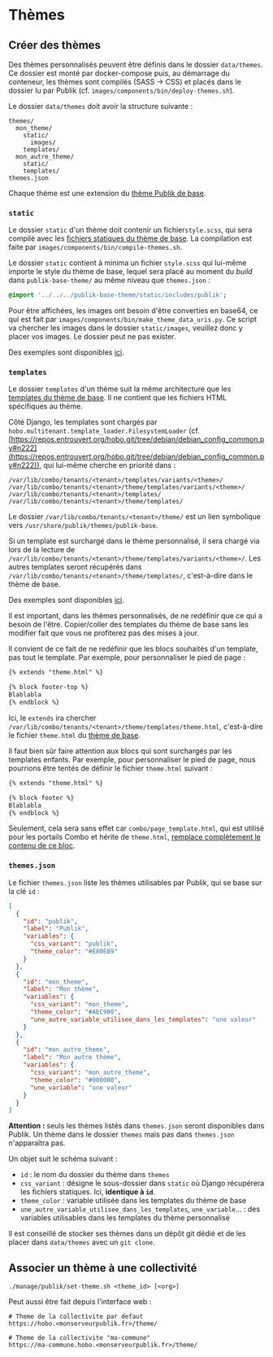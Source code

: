 # Thèmes

## Créer des thèmes

Des thèmes personnalisés peuvent être définis dans le dossier `data/themes`. Ce
dossier est monté par docker-compose puis, au démarrage du conteneur, les thèmes
sont compilés (SASS -> CSS) et placés dans le dossier lu par Publik (cf.
`images/components/bin/deploy-themes.sh`).

Le dossier `data/themes` doit avoir la structure suivante :

```
themes/
  mon_theme/
    static/
      images/
    templates/
  mon_autre_theme/
    static/
    templates/
themes.json
```

Chaque thème est une extension du [thème Publik de base](https://repos.entrouvert.org/publik-base-theme.git/tree/).

### `static`

Le dossier `static` d'un thème doit contenir un fichier`style.scss`, qui sera compilé
avec les [fichiers statiques du thème de base](https://repos.entrouvert.org/publik-base-theme.git/tree/static/publik).
La compilation est faite par `images/components/bin/compile-themes.sh`.

Le dossier `static` contient à minima un fichier `style.scss` qui lui-même importe
le style du thème de base, lequel sera placé au moment du *build* dans `publik-base-theme/`
au même niveau que `themes.json` :

```sass
@import '../../../publik-base-theme/static/includes/publik';
```

Pour être affichées, les images ont besoin d'être converties en base64, ce qui
est fait par `images/components/bin/make_theme_data_uris.py`. Ce script va
chercher les images dans le dossier `static/images`, veuillez donc y placer vos
images. Le dossier peut ne pas exister.

Des exemples sont disponibles [ici](https://github.com/Vayel/publik-docker-themes).

### `templates`

Le dossier `templates` d'un thème suit la même architecture que les [templates
du thème de base](https://repos.entrouvert.org/publik-base-theme.git/tree/templates).
Il ne contient que les fichiers HTML spécifiques au thème.

Côté Django, les templates sont chargés par `hobo.multitenant.template_loader.FilesystemLoader`
(cf. [https://repos.entrouvert.org/hobo.git/tree/debian/debian_config_common.py#n222](https://repos.entrouvert.org/hobo.git/tree/debian/debian_config_common.py#n222)),
qui lui-même cherche en priorité dans :

```
/var/lib/combo/tenants/<tenant>/templates/variants/<theme>/
/var/lib/combo/tenants/<tenant>/theme/templates/variants/<theme>/
/var/lib/combo/tenants/<tenant>/templates/
/var/lib/combo/tenants/<tenant>/theme/templates/
```

Le dossier `/var/lib/combo/tenants/<tenant>/theme/` est un lien symbolique vers
`/usr/share/publik/themes/publik-base`.

Si un template est surchargé dans le thème personnalisé, il sera chargé via
lors de la lecture de `/var/lib/combo/tenants/<tenant>/theme/templates/variants/<theme>/`.
Les autres templates seront récupérés dans `/var/lib/combo/tenants/<tenant>/theme/templates/`,
c'est-à-dire dans le thème de base.

Des exemples sont disponibles [ici](https://github.com/Vayel/publik-docker-themes).

Il est important, dans les thèmes personnalisés, de ne redéfinir que ce qui a
besoin de l'être. Copier/coller des templates du thème de base sans les modifier
fait que vous ne profiterez pas des mises à jour.

Il convient de ce fait de ne redéfinir que les blocs souhaités d'un template,
pas tout le template. Par exemple, pour personnaliser le pied de page :

```html
{% extends "theme.html" %}

{% block footer-top %}
Blablabla
{% endblock %}
```

Ici, le `extends` ira chercher `/var/lib/combo/tenants/<tenant>/theme/templates/theme.html`,
c'est-à-dire le fichier `theme.html` du [thème de base](https://repos.entrouvert.org/publik-base-theme.git/tree/templates/theme.html).

Il faut bien sûr faire attention aux blocs qui sont surchargés par les templates
enfants. Par exemple, pour personnaliser le pied de page, nous pourrions être
tentés de définir le fichier `theme.html` suivant :

```html
{% extends "theme.html" %}

{% block footer %}
Blablabla
{% endblock %}
```

Seulement, cela sera sans effet car `combo/page_template.html`, qui est utilisé
pour les portails Combo et hérite de `theme.html`, [remplace complètement le contenu de ce bloc](https://repos.entrouvert.org/publik-base-theme.git/tree/templates/combo/page_template.html#n129).

### `themes.json`

Le fichier `themes.json` liste les thèmes utilisables par Publik, qui se base sur
la clé `id` :

```json
[
  {
    "id": "publik",
    "label": "Publik",
    "variables": {
      "css_variant": "publik",
      "theme_color": "#E80E89"
    }
  },
  {
    "id": "mon_theme",
    "label": "Mon thème",
    "variables": {
      "css_variant": "mon_theme",
      "theme_color": "#AEC900",
      "une_autre_variable_utilisee_dans_les_templates": "une valeur"
    }
  },
  {
    "id": "mon_autre_theme",
    "label": "Mon autre thème",
    "variables": {
      "css_variant": "mon_autre_theme",
      "theme_color": "#000000",
      "une_variable": "une valeur"
    }
  }
]
```

**Attention :** seuls les thèmes listés dans `themes.json` seront disponibles dans
Publik. Un thème dans le dossier `themes` mais pas dans `themes.json` n'apparaîtra
pas.

Un objet suit le schéma suivant :

* `id` : le nom du dossier du thème dans `themes`
* `css_variant` : désigne le sous-dossier dans `static` où Django récupérera les fichiers statiques. Ici, **identique à `id`**.
* `theme_color` : variable utilisée dans les templates du thème de base
* `une_autre_variable_utilisee_dans_les_templates`, `une_variable`... : des variables utilisables dans les templates du thème personnalisé

Il est conseillé de stocker ses thèmes dans un dépôt git dédié et de les placer
dans `data/themes` avec un `git clone`.

## Associer un thème à une collectivité

```
./manage/publik/set-theme.sh <theme_id> [<org>]
```

Peut aussi être fait depuis l'interface web : 

```
# Theme de la collectivite par defaut
https://hobo.<monserveurpublik.fr>/theme/

# Theme de la collectivite "ma-commune"
https://ma-commune.hobo.<monserveurpublik.fr>/theme/
```
